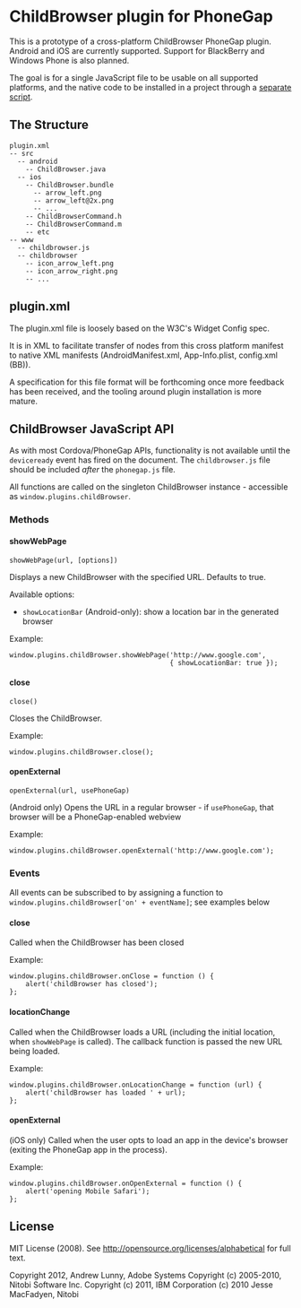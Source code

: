# ChildBrowser plugin for PhoneGap

This is a prototype of a cross-platform ChildBrowser PhoneGap plugin. Android
and iOS are currently supported. Support for BlackBerry and Windows Phone is
also planned.

The goal is for a single JavaScript file to be usable on all supported
platforms, and the native code to be installed in a project through a [separate
script](http://github.com/alunny/pluginstall).

## The Structure

    plugin.xml
    -- src
      -- android
        -- ChildBrowser.java
      -- ios
        -- ChildBrowser.bundle
          -- arrow_left.png
          -- arrow_left@2x.png
          -- ...
        -- ChildBrowserCommand.h
        -- ChildBrowserCommand.m
        -- etc
    -- www
      -- childbrowser.js
      -- childbrowser
        -- icon_arrow_left.png
        -- icon_arrow_right.png
        -- ...

## plugin.xml

The plugin.xml file is loosely based on the W3C's Widget Config spec.

It is in XML to facilitate transfer of nodes from this cross platform manifest
to native XML manifests (AndroidManifest.xml, App-Info.plist, config.xml (BB)).

A specification for this file format will be forthcoming once more feedback
has been received, and the tooling around plugin installation is more mature. 

## ChildBrowser JavaScript API

As with most Cordova/PhoneGap APIs, functionality is not available until the
`deviceready` event has fired on the document. The `childbrowser.js` file
should be included _after_ the `phonegap.js` file.

All functions are called on the singleton ChildBrowser instance - accessible
as `window.plugins.childBrowser`.

### Methods

#### showWebPage

    showWebPage(url, [options])

Displays a new ChildBrowser with the specified URL. Defaults to true.

Available options:

* `showLocationBar` (Android-only): show a location bar in the generated browser

Example:

    window.plugins.childBrowser.showWebPage('http://www.google.com',
                                            { showLocationBar: true });

#### close

    close()

Closes the ChildBrowser.

Example:

    window.plugins.childBrowser.close();

#### openExternal

    openExternal(url, usePhoneGap)

(Android only) Opens the URL in a regular browser - if `usePhoneGap`, that
browser will be a PhoneGap-enabled webview

Example:

    window.plugins.childBrowser.openExternal('http://www.google.com');

### Events

All events can be subscribed to by assigning a function to
`window.plugins.childBrowser['on' + eventName]`; see examples below

#### close

Called when the ChildBrowser has been closed

Example:

    window.plugins.childBrowser.onClose = function () {
        alert('childBrowser has closed');
    };

#### locationChange

Called when the ChildBrowser loads a URL (including the initial location, when
`showWebPage` is called). The callback function is passed the new URL being
loaded.

Example:

    window.plugins.childBrowser.onLocationChange = function (url) {
        alert('childBrowser has loaded ' + url);
    };

#### openExternal

(iOS only) Called when the user opts to load an app in the device's browser
(exiting the PhoneGap app in the process).

Example:

    window.plugins.childBrowser.onOpenExternal = function () {
        alert('opening Mobile Safari');
    };

## License

MIT License (2008). See http://opensource.org/licenses/alphabetical for full text.

Copyright 2012, Andrew Lunny, Adobe Systems
Copyright (c) 2005-2010, Nitobi Software Inc.
Copyright (c) 2011, IBM Corporation
(c) 2010 Jesse MacFadyen, Nitobi
